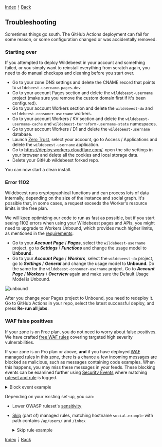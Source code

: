 [Index](../README.md) ┊ [Back](other-services.md)

## Troubleshooting

Sometimes things go south. The GitHub Actions deployment can fail for some reason, or some configuration changed or was accidentally removed.

### Starting over

If you attempted to deploy Wildebeest in your account and something failed, or you simply want to reinstall everything from scratch again, you need to do manual checkups and cleaning before you start over.

- Go to your zone DNS settings and delete the CNAME record that points to `wildebeest-username.pages.dev`
- Go to your account Pages section and delete the `wildebeest-username` project (make sure you remove the custom domain first if it's been configured).
- Go to your account Workers section and delete the `wildebeest-do` and `wildebeest-consumer-username` workers.
- Go to your account Workers / KV section and delete the `wildebeest-username-cache` and `wildebeest-terraform-username-state` namespaces.
- Go to your account Workers / D1 and delete the `wildebeest-username` database.
- Launch [Zero Trust](https://one.dash.cloudflare.com/), select your account, go to Access / Applications and delete the `wildebeest-username` application.
- Go to https://deploy.workers.cloudflare.com/, open the site settings in your browser and delete all the cookies and local storage data.
- Delete your GitHub wildebeest forked repo.

You can now start a clean install.

### Error 1102

Wildebeest runs cryptographical functions and can process lots of data internally, depending on the size of the instance and social graph. It's possible that, in some cases, a request exceeds the Worker's resource limits in the free plan.

We will keep optimizing our code to run as fast as possible, but if you start seeing 1102 errors when using your Wildebeest pages and APIs, you might need to upgrade to Workers Unbound, which provides much higher limits, as mentioned in the [requirements](requirements.md):

- Go to your **_Account Page_** / **_Pages_**, select the `wildebeest-username` project, go to **_Settings_** / **_Functions_** and change the usage model to **Unbound**.
- Go to your **_Account Page_** / **_Workers_**, select the `wildebeest-do` project, go to **_Settings_** / **_General_** and change the usage model to **Unbound**. Do the same for the `wildebeest-consumer-username` project. Go to **_Account Page_** / **_Workers_** / **_Overview_** again and make sure the Default Usage Model is Unbound.

![unbound](https://imagedelivery.net/NkfPDviynOyTAOI79ar_GQ/45de3429-d01a-4cfc-2ffc-819ac4f51900/public)

After you change your Pages project to Unbound, you need to redeploy it. Go to GitHub Actions in your repo, select the latest successful deploy, and press **Re-run all jobs**.

### WAF false positives

If your zone is on Free plan, you do not need to worry about false positives. We have crafted [free WAF rules](https://blog.cloudflare.com/waf-for-everyone/) covering targeted high severity vulnerabilities.

If your zone is on Pro plan or above, **and** if you have deployed [WAF managed rules](https://developers.cloudflare.com/waf/managed-rules/) in this zone, there is a chance a few incoming messages are blocked as malicious, such as messages containing code examples. When this happens, you may miss these messages in your feeds. These blocking events can be examined further using [Security Events](https://developers.cloudflare.com/waf/security-events/) where matching [ruleset and rule](https://developers.cloudflare.com/waf/managed-rules/reference/) is logged.

<details>
<summary>Block event example</summary>

![Block event example screenshot](https://imagedelivery.net/NkfPDviynOyTAOI79ar_GQ/ea58f6e2-a320-4322-9b13-9f747f5e6300/public)
</details>

Depending on your existing set-up, you can:

- Lower OWASP ruleset's [sensitivity](https://developers.cloudflare.com/waf/managed-rules/reference/owasp-core-ruleset/#configure-in-the-dashboard)
- [Skip](https://developers.cloudflare.com/waf/managed-rules/waf-exceptions/) (part of) managed rules, matching hostname `social.example` with path contains `/ap/users/` and `/inbox`
	<details>
	<summary>Skip rule example</summary>

	![Skip rule example screenshot](https://imagedelivery.net/NkfPDviynOyTAOI79ar_GQ/96370b69-63c9-45a9-2b59-7267bf874c00/public)
	</details>

[Index](../README.md) ┊ [Back](other-services.md)
